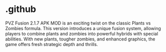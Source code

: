 # .github
PVZ Fusion 2.1.7 APK MOD is an exciting twist on the classic Plants vs Zombies formula. This version introduces a unique fusion system, allowing players to combine plants and zombies into powerful hybrids with special abilities. With new plants, tougher zombies, and enhanced graphics, the game offers fresh strategic depth and thrills.
